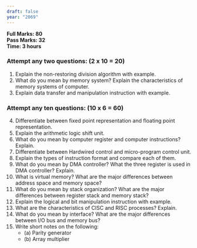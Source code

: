 ```yaml
---
draft: false
year: "2069"
---
```


**Full Marks: 80**\
**Pass Marks: 32**\
**Time: 3 hours**

### Attempt any two questions: (2 x 10 = 20)

1. Explain the non-restoring division algorithm with example.
2. What do you mean by memory system? Explain the characteristics of memory systems of computer.
3. Explain data transfer and manipulation instruction with example.

### Attempt any ten questions: (10 x 6 = 60)

4. Differentiate between fixed point representation and floating point representation.
5. Explain the arithmetic logic shift unit.
6. What do you mean by computer register and computer instructions? Explain.
7. Differentiate between Hardwired control and micro-program control unit.
8. Explain the types of instruction format and compare each of them.
9. What do you mean by DMA controller? What the three register is used in DMA controller? Explain.
10. What is virtual memory? What are the major differences between address space and memory space?
11. What do you mean by stack organization? What are the major differences between register stack and memory stack?
12. Explain the logical and bit manipulation instruction with example.
13. What are the characteristics of CISC and RISC processes? Explain.
14. What do you mean by interface? What are the major differences between I/O bus and memory bus?
15. Write short notes on the following:
    - (a) Parity generator
    - (b) Array multiplier
